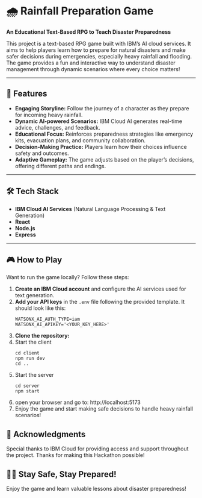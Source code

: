 # 🌧️ Rainfall Preparation Game  
**An Educational Text-Based RPG to Teach Disaster Preparedness**  

This project is a text-based RPG game built with IBM’s AI cloud services. It aims to help players learn how to prepare for natural disasters and make safer decisions during emergencies, especially heavy rainfall and flooding. The game provides a fun and interactive way to understand disaster management through dynamic scenarios where every choice matters!

---

## 🚀 Features  
- **Engaging Storyline:** Follow the journey of a character as they prepare for incoming heavy rainfall.  
- **Dynamic AI-powered Scenarios:** IBM Cloud AI generates real-time advice, challenges, and feedback.  
- **Educational Focus:** Reinforces preparedness strategies like emergency kits, evacuation plans, and community collaboration.  
- **Decision-Making Practice:** Players learn how their choices influence safety and outcomes.  
- **Adaptive Gameplay:** The game adjusts based on the player’s decisions, offering different paths and endings.  

---

## 🛠️ Tech Stack  
- **IBM Cloud AI Services** (Natural Language Processing & Text Generation)  
- **React**  
- **Node.js**  
- **Express**  

---

## 🎮 How to Play  
Want to run the game locally? Follow these steps:  

1. **Create an IBM Cloud account** and configure the AI services used for text generation.  
2. **Add your API keys** in the `.env` file following the provided template.
     It should look like this:
      ```
      WATSONX_AI_AUTH_TYPE=iam
      WATSONX_AI_APIKEY='<YOUR_KEY_HERE>'
      ```
4. **Clone the repository:**
5. Start the client
   ```
   cd client
   npm run dev
   cd ..
   ```
6. Start the server
   ```
   cd server
   npm start
   ```
7.  open your browser and go to: http://localhost:5173
8. Enjoy the game and start making safe decisions to handle heavy rainfall scenarios!

## 🙌 Acknowledgments
Special thanks to IBM Cloud for providing access and support throughout the project. Thanks for making this Hackathon possible!

## 🎒🚨 Stay Safe, Stay Prepared!
Enjoy the game and learn valuable lessons about disaster preparedness!







